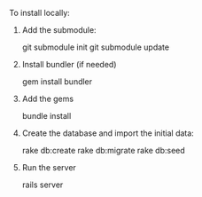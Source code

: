 To install locally:

1. Add the submodule:

    git submodule init
    git submodule update

2. Install bundler (if needed)

    gem install bundler

3. Add the gems

    bundle install 

4. Create the database and import the initial data:

    rake db:create
    rake db:migrate
    rake db:seed

5. Run the server

    rails server
